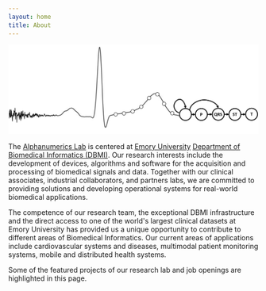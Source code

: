 ```yaml
---
layout: home
title: About
---
```

![Logo](/assets/img/CardiacCycleLogo.png)

The [Alphanumerics Lab](https://alphanumericslab.github.io) is centered at [Emory University](https://www.emory.edu) [Department of Biomedical Informatics (DBMI)](https://med.emory.edu/departments/biomedical-informatics/index.html). Our research interests include the development of devices, algorithms and software for the acquisition and processing of biomedical signals and data. Together with our clinical associates, industrial collaborators, and partners labs, we are committed to providing solutions and developing operational systems for real-world biomedical applications.

The competence of our research team, the exceptional DBMI infrastructure and the direct access to one of the world's largest clinical datasets at Emory University has provided us a unique opportunity to contribute to different areas of Biomedical Informatics. Our current areas of applications include cardiovascular systems and diseases, multimodal patient monitoring systems, mobile and distributed health systems.

Some of the featured projects of our research lab and job openings are highlighted in this page.
